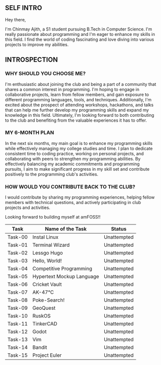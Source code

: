## SELF INTRO

Hey there,

I'm Chinmay Ajith, a S1 student pursuing B.Tech in Computer Science. I'm really passionate about programming and I'm eager to enhance my skills in this field. I find the world of coding fascinating and love diving into various projects to improve my abilities. 

## INTROSPECTION

### WHY SHOULD YOU CHOOSE ME?

I'm enthusiastic about joining the club and being a part of a community that shares a common interest in programming. I'm hoping to engage in collaborative projects, learn from fellow members, and gain exposure to different programming languages, tools, and techniques. Additionally, I'm excited about the prospect of attending workshops, hackathons, and talks that can help me further develop my programming skills and expand my knowledge in this field. Ultimately, I'm looking forward to both contributing to the club and benefiting from the valuable experiences it has to offer.

### MY 6-MONTH PLAN

In the next six months, my main goal is to enhance my programming skills while effectively managing my college studies and time. I plan to dedicate consistent time to coding practice, working on personal projects, and collaborating with peers to strengthen my programming abilities. By effectively balancing my academic commitments and programming pursuits, I aim to make significant progress in my skill set and contribute positively to the programming club's activities.

### HOW WOULD YOU CONTRIBUTE BACK TO THE CLUB?

I would contribute by sharing my programming experiences, helping fellow members with technical questions, and actively participating in club projects and activities.

Looking forward to building myself at amFOSS!!


| Task     | Name of the Task            | Status             |
|----------|-----------------------------|--------------------|
| Task-00  | Instal Linux                | Unattempted        |
| Task-01  | Terminal Wizard             | Unattempted        |
| Task-02  | Lessgo Hugo                 | Unattempted        |
| Task-03  | Hello, World!               | Unattempted        |
| Task-04  | Competitive Programming     | Unattempted        |
| Task-05  | Hypertext Mockup Language   | Unattempted        |
| Task-06  | Cricket Vault               | Unattempted        |
| Task-07  | AK-47℃                     | Unattempted        |
| Task-08  | Poke-Search!                | Unattempted        |
| Task-09  | GeoQuest                    | Unattempted        |
| Task-10  | RuskOS                      | Unattempted        |
| Task-11  | TinkerCAD                   | Unattempted        |
| Task-12  | Godot                       | Unattempted        |
| Task-13  | Vim                         | Unattempted        |
| Task-14  | Bandit                      | Unattempted        |
| Task-15  | Project Euler               | Unattempted        |
